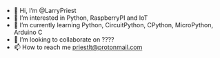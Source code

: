 - 👋 Hi, I’m @LarryPriest
- 👀 I’m interested in Python, RaspberryPI and IoT
- 🌱 I’m currently learning Python, CircuitPython, CPython, MicroPython, Arduino C
- 💞️ I’m looking to collaborate on ????
- 📫 How to reach me priestlt@protonmail.com
<!---
LarryPriest/LarryPriest is a ✨ special ✨ repository because its `README.md` (this file) appears on your GitHub profile.
You can click the Preview link to take a look at your changes.
--->
